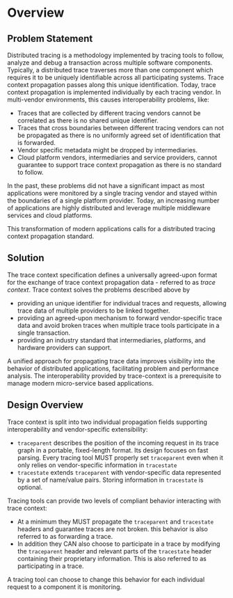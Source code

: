# Overview

## Problem Statement

Distributed tracing is a methodology implemented by tracing tools to follow, analyze and debug a transaction across multiple software components. Typically, a <a>distributed trace</a> traverses more than one component which requires it to be uniquely identifiable across all participating systems. Trace context propagation passes along this unique identification. Today, trace context propagation is implemented individually by each tracing vendor. In multi-vendor environments, this causes interoperability problems, like:

- Traces that are collected by different tracing vendors cannot be correlated as there is no shared unique identifier.
- Traces that cross boundaries between different tracing vendors can not be propagated as there is no uniformly agreed set of identification that is forwarded.
- Vendor specific metadata might be dropped by intermediaries.
- Cloud platform vendors, intermediaries and service providers, cannot guarantee to support trace context propagation as there is no standard to follow.

In the past, these problems did not have a significant impact as most applications were monitored by a single tracing vendor and stayed within the boundaries of a single platform provider. Today, an increasing number of applications are highly distributed and leverage multiple middleware services and cloud platforms.

This transformation of modern applications calls for a distributed tracing context propagation standard.

## Solution

The trace context specification defines a universally agreed-upon format for the exchange of trace context propagation data - referred to as *trace context*. Trace context solves the problems described above by

- providing an unique identifier for individual traces and requests, allowing trace data of multiple providers to be linked together.
- providing an agreed-upon mechanism to forward vendor-specific trace data and avoid broken traces when multiple trace tools participate in a single transaction.
- providing an industry standard that intermediaries, platforms, and hardware providers can support.

A unified approach for propagating trace data improves visibility into the behavior of distributed applications, facilitating problem and performance analysis. The interoperability provided by trace-context is a prerequisite to manage modern micro-service based applications.

## Design Overview

Trace context is split into two individual propagation fields supporting interoperability and vendor-specific extensibility:

- `traceparent` describes the position of the incoming request in its trace graph in a portable, fixed-length format. Its design focuses on fast parsing. Every tracing tool MUST properly set `traceparent` even when it only relies on vendor-specific information in `tracestate`
- `tracestate` extends `traceparent` with vendor-specific data represented by a set of name/value pairs. Storing information in `tracestate` is optional.

Tracing tools can provide two levels of compliant behavior interacting with trace context:

- At a minimum they MUST propagate the `traceparent` and `tracestate` headers and guarantee traces are not broken. this behavior is also referred to as forwarding a trace.
- In addition they CAN also choose to participate in a trace by modifying the `traceparent` header and relevant parts of the `tracestate` header containing their proprietary information. This is also referred to as participating in a trace.

A tracing tool can choose to change this behavior for each individual request to a component it is monitoring.

